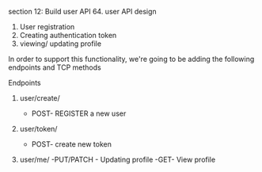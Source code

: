 section 12: Build user API
64. user API design
1. User registration
2. Creating authentication token
3. viewing/ updating profile


In order to support this functionality, we're going to be adding the following endpoints and TCP methods

Endpoints
1. user/create/
    - POST- REGISTER a new user

2. user/token/
    - POST- create new token
3. user/me/
    -PUT/PATCH - Updating profile
    -GET- View profile
